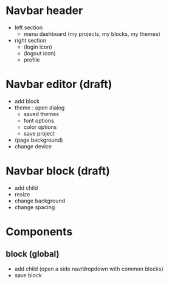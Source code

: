 
# Navbar header
- left section
  - menu dashboard (my projects, my blocks, my themes)
- right section
  - (login icon)
  - (logout icon)
  - profile
# Navbar editor (draft)
  - add block
  - theme : open dialog 
    - saved themes
    - font options
    - color options
    - save project
  - (page background)
  - change device
# Navbar block (draft)
  - add child
  - resize
  - change background
  - change spacing

# Components 
## block (global)
- add child (open a side nav/dropdown with common blocks)
- save block